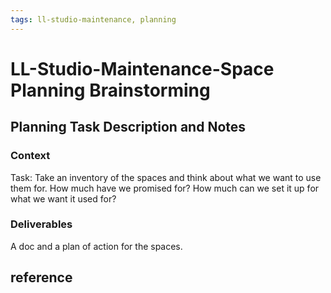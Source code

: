 ```yaml
---
tags: ll-studio-maintenance, planning
---
```


# LL-Studio-Maintenance-Space Planning Brainstorming

## Planning Task Description and Notes

### Context
Task: Take an inventory of the spaces and think about what we want to use them for. How much have we promised for? How much can we set it up for what we want it used for?


### Deliverables
A doc and a plan of action for the spaces.


## reference
